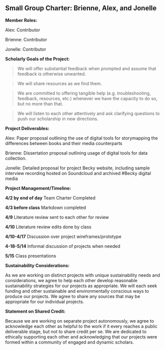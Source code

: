 <link rel="stylesheet" type="text/css" media="all" href="style.css"/>

## Small Group Charter: Brienne, Alex, and Jonelle

**Member Roles:**

Alex: Contributor

Brienne: Contributor

Jonelle: Contributor

**Scholarly Goals of the Project:**

> We will offer substantial feedback when prompted and assume that feedback is otherwise unwanted.

> We will share resources as we find them.

> We are committed to offering tangible help (e.g. troubleshooting, feedback, resources, etc.) whenever we have the capacity to do so, but no more than that.

> We will listen to each other attentively and ask clarifying questions to push our scholarship in new directions.


**Project Deliverables:**

Alex:  Paper proposal outlining the use of digital tools for storymapping the differences between books and their media counterparts

Brienne: Dissertation proposal outlining usage of digital tools for data collection.

Jonelle: Detailed proposal for project Becky website, including sample interview recording hosted on Soundcloud and archived #Becky digital media


**Project Management/Timeline:**

**4/2 by end of day** Team Charter Completed

**4/3 before class** Markdown completed

**4/9** Literature review sent to each other for review

**4/10** Literature review edits done by class

**4/10-4/17** Discussion over project wireframes/prototype

**4-18-5/14** Informal discussion of projects when needed

**5/15** Class presentations

**Sustainability Considerations:**

As we are working on distinct projects with unique sustainability needs and considerations, we agree to help each other develop reasonable sustainability strategies for our projects as appropriate. We will each seek funding and other sustainable and environmentally conscious ways to produce our projects. We agree to share any sources that may be appropriate for our individual projects.

**Statement on Shared Credit:**

Because we are working on separate project autonomously, we agree to acknowledge each other as helpful to the work if it every reaches a public deliverable stage, but not to share credit per se. We are dedicated to ethically supporting each other and acknowledging that our projects were formed within a community of engaged and dynamic scholars.
